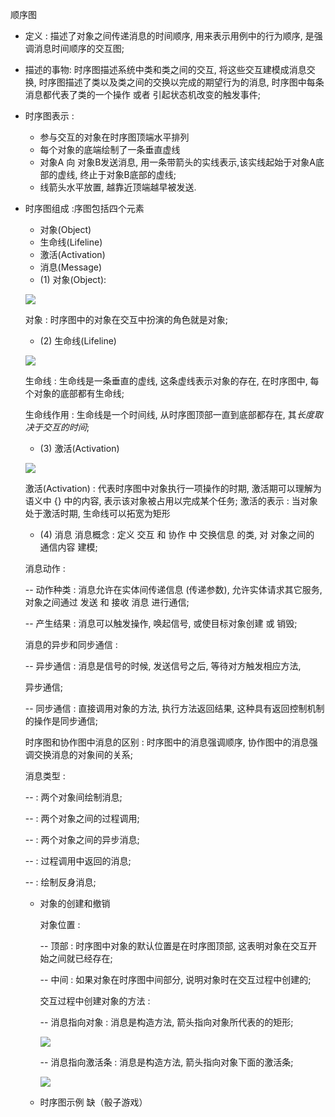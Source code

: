 顺序图
 * 定义 : 描述了对象之间传递消息的时间顺序, 用来表示用例中的行为顺序, 是强调消息时间顺序的交互图;
 * 描述的事物:
    时序图描述系统中类和类之间的交互, 将这些交互建模成消息交换, 时序图描述了类以及类之间的交换以完成的期望行为的消息, 时序图中每条消息都代表了类的一个操作 或者 引起状态机改变的触发事件;
 * 时序图表示 : 
   * 参与交互的对象在时序图顶端水平排列
   * 每个对象的底端绘制了一条垂直虚线
   * 对象A 向 对象B发送消息, 用一条带箭头的实线表示,该实线起始于对象A底部的虚线, 终止于对象B底部的虚线;
   * 线箭头水平放置, 越靠近顶端越早被发送.
 * 时序图组成 :序图包括四个元素 
   * 对象(Object)
   * 生命线(Lifeline)
   * 激活(Activation)
   * 消息(Message)
   * (1) 对象(Object):
   
    ![](http://img.blog.csdn.net/20140306150122359)
   
    对象 : 时序图中的对象在交互中扮演的角色就是对象;
   * (2) 生命线(Lifeline)
   
    ![](http://img.blog.csdn.net/20140306151055859)
    
    生命线 : 生命线是一条垂直的虚线, 这条虚线表示对象的存在, 在时序图中, 每个对象的底部都有生命线;
    
    生命线作用 : 生命线是一个时间线, 从时序图顶部一直到底部都存在, 其*长度取决于交互的时间*;
    
    * (3) 激活(Activation)
    
    ![](http://img.blog.csdn.net/20140306152228625)
    
    激活(Activation) : 代表时序图中对象执行一项操作的时期, 激活期可以理解为语义中 {} 中的内容, 表示该对象被占用以完成某个任务;
    激活的表示 : 当对象处于激活时期, 生命线可以拓宽为矩形
    
    * (4) 消息
    消息概念 : 定义 交互 和 协作 中 交换信息 的类, 对 对象之间的 通信内容 建模;
    
    消息动作 : 
    
    -- 动作种类 : 消息允许在实体间传递信息 (传递参数), 允许实体请求其它服务, 对象之间通过 发送 和 接收 消息 进行通信; 
    
    -- 产生结果 : 消息可以触发操作, 唤起信号, 或使目标对象创建 或 销毁;
    
    消息的异步和同步通信 : 
    
    -- 异步通信 : 消息是信号的时候, 发送信号之后, 等待对方触发相应方法,
    
    异步通信;
    
    -- 同步通信 : 直接调用对象的方法, 执行方法返回结果, 这种具有返回控制机制的操作是同步通信;
    
    时序图和协作图中消息的区别 : 时序图中的消息强调顺序, 协作图中的消息强调交换消息的对象间的关系;
    
    消息类型 :
    
    --  : 两个对象间绘制消息;
    
    --  : 两个对象之间的过程调用;
    
    --  : 两个对象之间的异步消息;
    
    --  : 过程调用中返回的消息;
    
    --  : 绘制反身消息;
 
   * 对象的创建和撤销
   
     对象位置 : 
   
     -- 顶部 : 时序图中对象的默认位置是在时序图顶部, 这表明对象在交互开始之间就已经存在;
   
     -- 中间 : 如果对象在时序图中间部分, 说明对象时在交互过程中创建的;
     
     交互过程中创建对象的方法 : 
   
     -- 消息指向对象 : 消息是构造方法, 箭头指向对象所代表的的矩形;
    
     ![](http://img.blog.csdn.net/20140306172427937)
     
     -- 消息指向激活条 : 消息是构造方法, 箭头指向对象下面的激活条;
     
     ![](http://img.blog.csdn.net/20140306172701312)
     
     
       
   * 时序图示例
      缺（骰子游戏）
  